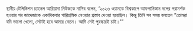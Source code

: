 স্থানীয় টেলিভিশন চ্যানেল আরিয়ানা নিউজকে নাসিব বলেন, ‘২০২৩ ওয়ানডে বিশ্বকাপে আফগানিস্তান দলের পরামর্শক হওয়ার পর জাদেজাকে একাধিকবার পারিশ্রমিক নেওয়ার প্রস্তাব দেওয়া হয়েছিল। কিন্তু তিনি সব সময় বলতেন “তোমরা যদি ভালো খেলো, সেটাই হবে আমার বেতন। আমি সেই পুরস্কারই চাই।’”
